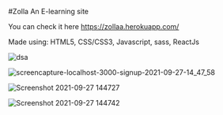 #Zolla
An E-learning site 

You can check it here 
https://zollaa.herokuapp.com/

Made using:
HTML5, CSS/CSS3, Javascript, sass, ReactJs

![dsa](https://user-images.githubusercontent.com/65741884/134911082-99405dac-7a23-4972-9300-1d6986491297.png)


![screencapture-localhost-3000-signup-2021-09-27-14_47_58](https://user-images.githubusercontent.com/65741884/134911052-05ef5628-4d0f-4729-90bb-821ebf1f3f34.png)


![Screenshot 2021-09-27 144727](https://user-images.githubusercontent.com/65741884/134911058-0cd8cd43-78e5-42e4-9472-9983834d0aa2.png)


![Screenshot 2021-09-27 144742](https://user-images.githubusercontent.com/65741884/134911062-3dad3636-a014-436e-8d14-43de922a9f52.png)
